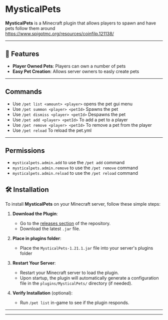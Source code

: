 # MysticalPets

**MysticalPets** is a Minecraft plugin that allows players to spawn and have pets follow them around
https://www.spigotmc.org/resources/coinfilp.121138/

---

## 🚀 Features
- **Player Owned Pets**: Players can own a number of pets
- **Easy Pet Creation**: Allows server owners to easly create pets

---

## Commands

- Use `/pet list <amount> <player>` opens the pet gui menu
- Use `/pet summon <player> <petId>` Spawns the pet
- Use `/pet dismiss <player> <petId>` Despawns the pet
- Use `/pet add <player> <petId>` To add a pet to a player
- Use `/pet remove <player> <petId>` To remove a pet from the player
- Use `/pet reload` To reload the pet.yml

---

## Permissions
- `mysticalpets.admin.add` to use the `/pet add` command
- `mysticalpets.admin.remove` to use the `/pet remove` command
- `mysticalpets.admin.reload` to use the `/pet reload` command

## 🛠️ Installation

To install **MysticalPets** on your Minecraft server, follow these simple steps:

1. **Download the Plugin**:
   - Go to the [releases section](https://github.com/Codeer-Studio/CoinFlip/releases) of the repository.
   - Download the latest `.jar` file.
  
2. **Place in plugins folder**:
   - Place the `MysticalPets-1.21.1.jar` file into your server's plugins folder

3. **Restart Your Server**:
   - Restart your Minecraft server to load the plugin.
   - Upon startup, the plugin will automatically generate a configuration file in the `plugins/MysticalPets/` directory (if needed).

4. **Verify Installation** (optional):
   - Run `/pet list` in-game to see if the plugin responds.


---

---

 
